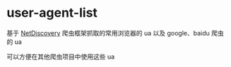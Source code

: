 # user-agent-list

基于 [NetDiscovery](https://github.com/fengzhizi715/NetDiscovery) 爬虫框架抓取的常用浏览器的 ua 以及 google、baidu 爬虫的 ua

可以方便在其他爬虫项目中使用这些 ua